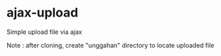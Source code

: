 # ajax-upload
Simple upload file via ajax

Note : after cloning, create "unggahan" directory to locate uploaded file
